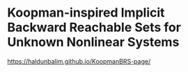 # Koopman-inspired Implicit Backward Reachable Sets for Unknown Nonlinear Systems

https://haldunbalim.github.io/KoopmanBRS-page/
